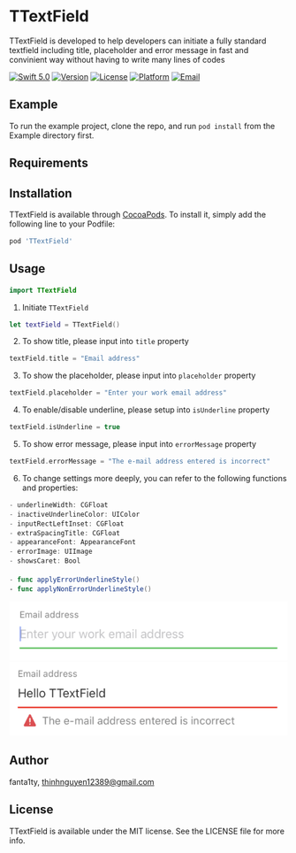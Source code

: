 # TTextField
TTextField is developed to help developers can initiate a fully standard textfield including title, placeholder and error message in fast and convinient way without having to write many lines of codes
  
[![Swift 5.0](https://img.shields.io/badge/Swift-5.0-brightgreen)](https://developer.apple.com/swift/)
[![Version](https://img.shields.io/cocoapods/v/TTextField.svg?style=flat)](https://cocoapods.org/pods/TTextField)
[![License](https://img.shields.io/cocoapods/l/TTextField.svg?style=flat)](https://cocoapods.org/pods/TTextField)
[![Platform](https://img.shields.io/cocoapods/p/TTextField.svg?style=flat)](https://cocoapods.org/pods/TTextField)
[![Email](https://img.shields.io/badge/contact-@thinhnguyen12389@gmail.com-blue)](thinhnguyen12389@gmail.com)

## Example

To run the example project, clone the repo, and run `pod install` from the Example directory first.

## Requirements

## Installation

TTextField is available through [CocoaPods](https://cocoapods.org). To install
it, simply add the following line to your Podfile:

```ruby
pod 'TTextField'
```
## Usage
```swift
import TTextField
```

1) Initiate ``TTextField``
```swift
let textField = TTextField()
```

2) To show title, please input into ``title`` property
```swift
textField.title = "Email address"
```

3) To show the placeholder, please input into ``placeholder`` property
```swift
textField.placeholder = "Enter your work email address"
```

4) To enable/disable underline, please setup into ``isUnderline`` property
```swift
textField.isUnderline = true
```

5) To show error message, please input into ``errorMessage`` property
```swift
textField.errorMessage = "The e-mail address entered is incorrect"
```

6) To change settings more deeply, you can refer to the following functions and properties:
```swift
- underlineWidth: CGFloat
- inactiveUnderlineColor: UIColor
- inputRectLeftInset: CGFloat
- extraSpacingTitle: CGFloat
- appearanceFont: AppearanceFont
- errorImage: UIImage
- showsCaret: Bool

- func applyErrorUnderlineStyle()
- func applyNonErrorUnderlineStyle()
```

![alt text](https://github.com/fanta1ty/TTextField/blob/master/ScreenShot/Screen%20Shot%201.png)
![alt text](https://github.com/fanta1ty/TTextField/blob/master/ScreenShot/Screen%20Shot%202.png)

## Author

fanta1ty, thinhnguyen12389@gmail.com

## License

TTextField is available under the MIT license. See the LICENSE file for more info.

